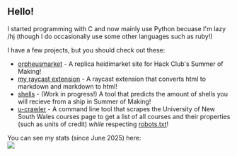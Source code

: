 ## Hello!

I started programming with C and now mainly use Python becuase I'm lazy /hj (though I do occasionally use some other languages such as ruby!)

I have a few projects, but you should check out these:

* [orpheusmarket](https://github.com/DaBlower/orpheusmarket) - A replica heidimarket site for Hack Club's Summer of Making!
* [my raycast extension](https://github.com/DaBlower/markdown-to-html-raycast) - A raycast extension that converts html to markdown and markdown to html!
* [shells](https://github.com/DaBlower/shells) - (Work in progress!) A tool that predicts the amount of shells you will recieve from a ship in Summer of Making!
* [u-crawler](https://github.com/DaBlower/u-crawler) - A command line tool that scrapes the University of New South Wales courses page to get a list of all courses and their properties (such as units of credit) *while* respecting [robots.txt](https://www.cloudflare.com/en-gb/learning/bots/what-is-robots-txt/)!

You can see my stats (since June 2025) here:
<br>
![](https://github-readme-stats.hackclub.dev/api/wakatime?username=8989&api_domain=hackatime.hackclub.com&&custom_title=Hackatime+Stats&layout=compact&cache_seconds=0&langs_count=8&theme=dark)

